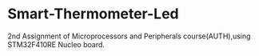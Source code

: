 # Smart-Thermometer-Led
2nd Assignment of Microprocessors and Peripherals course(AUTH),using STM32F410RE Nucleo board.
